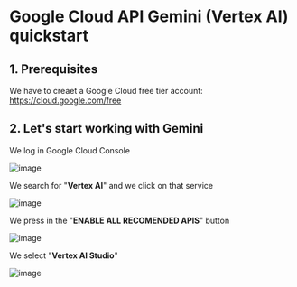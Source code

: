 # Google Cloud API Gemini (Vertex AI) quickstart

## 1. Prerequisites

We have to creaet a Google Cloud free tier account: https://cloud.google.com/free

## 2. Let's start working with Gemini

We log in Google Cloud Console

![image](https://github.com/luiscoco/GoogleCloud_Sample13-API-Gemini/assets/32194879/9441fc35-fb80-4d34-9dfe-550517917395)

We search for "**Vertex AI**" and we click on that service

![image](https://github.com/luiscoco/GoogleCloud_Sample13-API-Gemini/assets/32194879/27b2bb7a-6c34-4530-901a-89e757b12e80)

We press in the "**ENABLE ALL RECOMENDED APIS**" button

![image](https://github.com/luiscoco/GoogleCloud_Sample13-API-Gemini/assets/32194879/ae497804-b24e-4b0e-8563-690d62980df5)

We select "**Vertex AI Studio**" 

![image](https://github.com/luiscoco/GoogleCloud_Sample13-API-Gemini/assets/32194879/ca025b85-7c3c-4b52-8e2b-4f4d768f31a3)




